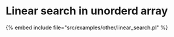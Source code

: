 # Linear search in unorderd array

{% embed include file="src/examples/other/linear_search.pl" %}


